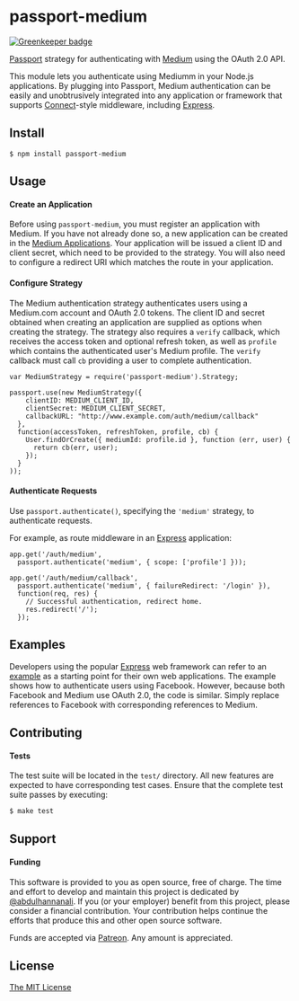 # passport-medium

[![Greenkeeper badge](https://badges.greenkeeper.io/abdulhannanali/passport-medium.svg)](https://greenkeeper.io/)

[Passport](http://passportjs.org/) strategy for authenticating with [Medium](http://www.medium.com/)
using the OAuth 2.0 API.

This module lets you authenticate using Mediumm in your Node.js applications.
By plugging into Passport, Medium authentication can be easily and
unobtrusively integrated into any application or framework that supports
[Connect](http://www.senchalabs.org/connect/)-style middleware, including
[Express](http://expressjs.com/).

## Install

    $ npm install passport-medium

## Usage

#### Create an Application

Before using `passport-medium`, you must register an application with
Medium.  If you have not already done so, a new application can be created in the
[Medium Applications](https://medium.com/me/applications).
Your application will be issued a client ID and client secret, which need to be
provided to the strategy.  You will also need to configure a redirect URI which
matches the route in your application.

#### Configure Strategy

The Medium authentication strategy authenticates users using a Medium.com account
and OAuth 2.0 tokens.  The client ID and secret obtained when creating an
application are supplied as options when creating the strategy.  The strategy
also requires a `verify` callback, which receives the access token and optional
refresh token, as well as `profile` which contains the authenticated user's
Medium profile.  The `verify` callback must call `cb` providing a user to
complete authentication.

    var MediumStrategy = require('passport-medium').Strategy;

    passport.use(new MediumStrategy({
        clientID: MEDIUM_CLIENT_ID,
        clientSecret: MEDIUM_CLIENT_SECRET,
        callbackURL: "http://www.example.com/auth/medium/callback"
      },
      function(accessToken, refreshToken, profile, cb) {
        User.findOrCreate({ mediumId: profile.id }, function (err, user) {
          return cb(err, user);
        });
      }
    ));

#### Authenticate Requests

Use `passport.authenticate()`, specifying the `'medium'` strategy, to
authenticate requests.

For example, as route middleware in an [Express](http://expressjs.com/)
application:

    app.get('/auth/medium',
      passport.authenticate('medium', { scope: ['profile'] }));

    app.get('/auth/medium/callback', 
      passport.authenticate('medium', { failureRedirect: '/login' }),
      function(req, res) {
        // Successful authentication, redirect home.
        res.redirect('/');
      });

## Examples

Developers using the popular [Express](http://expressjs.com/) web framework can
refer to an [example](https://github.com/passport/express-4.x-facebook-example)
as a starting point for their own web applications.  The example shows how to
authenticate users using Facebook.  However, because both Facebook and Medium
use OAuth 2.0, the code is similar.  Simply replace references to Facebook with
corresponding references to Medium.

## Contributing

#### Tests

The test suite will be located in the `test/` directory.  All new features are
expected to have corresponding test cases.  Ensure that the complete test suite
passes by executing:

```bash
$ make test
```

## Support

#### Funding

This software is provided to you as open source, free of charge.  The time and
effort to develop and maintain this project is dedicated by [@abdulhannanali](https://github.com/abdulhannanali).
If you (or your employer) benefit from this project, please consider a financial
contribution.  Your contribution helps continue the efforts that produce this
and other open source software.

Funds are accepted via [Patreon](https://patreon.com/hannanali). Any amount is appreciated.

## License

[The MIT License](http://opensource.org/licenses/MIT)

